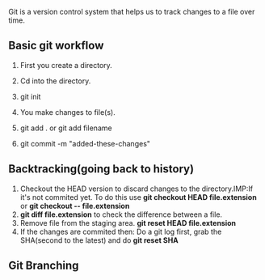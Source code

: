 Git is a version control system that helps us to track changes to a file over time.
## Basic git workflow
  1. First you create a directory.
  
  2. Cd into the directory.
  
  3. git init
  
  4. You make changes to file(s).
  
  5. git add . or git add filename
  
  6. git commit -m "added-these-changes"
  
## Backtracking(going back to history)

  1. Checkout the HEAD version to discard changes to the directory.IMP:If it's not commited yet. To do this use **git checkout HEAD file.extension** or **git checkout -- file.extension**
  2. **git diff file.extension** to check the difference between a file.
  3. Remove file from the staging area. **git reset HEAD file.extension**
  4. If the changes are commited then: Do a git log first, grab the SHA(second to the latest) and do **git reset SHA**

## Git Branching
